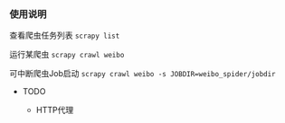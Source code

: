 ### 使用说明
查看爬虫任务列表
```scrapy list``` 

运行某爬虫
```scrapy crawl weibo```

可中断爬虫Job启动
```scrapy crawl weibo -s JOBDIR=weibo_spider/jobdir```


 - TODO

    - HTTP代理
